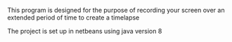 This program is designed for the purpose of recording your screen over an extended period of time to create a timelapse


The project is set up in netbeans using java version 8